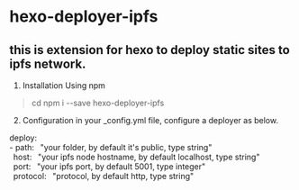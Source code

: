 # hexo-deployer-ipfs
## this is extension for hexo to deploy static sites to ipfs network.

1. Installation
Using npm
> cd <your hexo project>
> npm i --save hexo-deployer-ipfs

2. Configuration
in your _config.yml file, configure a deployer as below.

  deploy: <br>
 \- path: &ensp;"your folder, by default it's public, type string" <br>
    &ensp;host: &ensp;"your ipfs node hostname, by default localhost, type string" <br>
    &ensp;port: &ensp;"your ipfs port, by default 5001, type integer" <br>
    &ensp;protocol: &ensp;"protocol, by default http, type string" <br>
